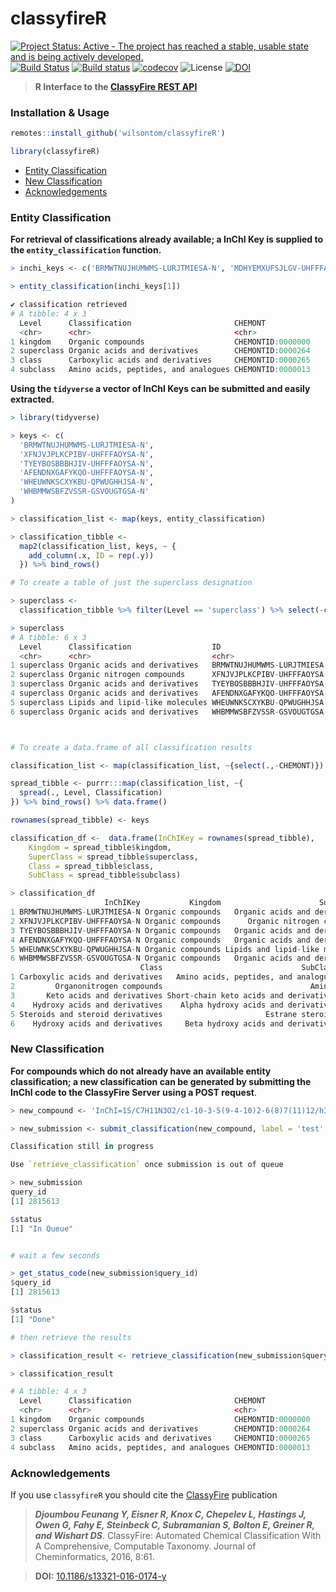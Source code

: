 # classyfireR
[![Project Status: Active - The project has reached a stable, usable state and is being actively developed.](http://www.repostatus.org/badges/latest/active.svg)](http://www.repostatus.org/#active)
[![Build Status](https://travis-ci.org/wilsontom/classyfireR.svg?branch=master)](https://travis-ci.org/wilsontom/classyfireR) [![Build status](https://ci.appveyor.com/api/projects/status/ua94fiotdmc0ssq5/branch/master?svg=true)](https://ci.appveyor.com/project/wilsontom/classyfirer/branch/master) [![codecov](https://codecov.io/gh/wilsontom/classyfireR/branch/master/graph/badge.svg)](https://codecov.io/gh/wilsontom/classyfireR) ![License](https://img.shields.io/badge/license-GNU%20GPL%20v3.0-blue.svg "GNU GPL v3.0") [![DOI](https://zenodo.org/badge/118162964.svg)](https://zenodo.org/badge/latestdoi/118162964)

> __R Interface to the [ClassyFire REST API](http://classyfire.wishartlab.com)__


### Installation & Usage

```R
remotes::install_github('wilsontom/classyfireR')

library(classyfireR)
```

* [Entity Classification](#entity-classification)
* [New Classification](#new-classification)
* [Acknowledgements](#acknowledgements)

### Entity Classification

__For retrieval of classifications already available; a InChI Key is supplied to the  `entity_classification` function.__

```R
> inchi_keys <- c('BRMWTNUJHUMWMS-LURJTMIESA-N', 'MDHYEMXUFSJLGV-UHFFFAOYSA-N')

> entity_classification(inchi_keys[1])

✔ classification retrieved
# A tibble: 4 x 3
  Level      Classification                       CHEMONT          
  <chr>      <chr>                                <chr>            
1 kingdom    Organic compounds                    CHEMONTID:0000000
2 superclass Organic acids and derivatives        CHEMONTID:0000264
3 class      Carboxylic acids and derivatives     CHEMONTID:0000265
4 subclass   Amino acids, peptides, and analogues CHEMONTID:0000013
```

__Using the `tidyverse` a vector of InChI Keys can be submitted and easily extracted.__

```R
> library(tidyverse)

> keys <- c(
  'BRMWTNUJHUMWMS-LURJTMIESA-N',
  'XFNJVJPLKCPIBV-UHFFFAOYSA-N',
  'TYEYBOSBBBHJIV-UHFFFAOYSA-N',
  'AFENDNXGAFYKQO-UHFFFAOYSA-N',
  'WHEUWNKSCXYKBU-QPWUGHHJSA-N',
  'WHBMMWSBFZVSSR-GSVOUGTGSA-N'
)

> classification_list <- map(keys, entity_classification)

> classification_tibble <-
  map2(classification_list, keys, ~ {
    add_column(.x, ID = rep(.y))
  }) %>% bind_rows()

# To create a table of just the superclass designation

> superclass <-
  classification_tibble %>% filter(Level == 'superclass') %>% select(-c(CHEMONT))

> superclass
# A tibble: 6 x 3
  Level      Classification                  ID                         
  <chr>      <chr>                           <chr>                      
1 superclass Organic acids and derivatives   BRMWTNUJHUMWMS-LURJTMIESA-N
2 superclass Organic nitrogen compounds      XFNJVJPLKCPIBV-UHFFFAOYSA-N
3 superclass Organic acids and derivatives   TYEYBOSBBBHJIV-UHFFFAOYSA-N
4 superclass Organic acids and derivatives   AFENDNXGAFYKQO-UHFFFAOYSA-N
5 superclass Lipids and lipid-like molecules WHEUWNKSCXYKBU-QPWUGHHJSA-N
6 superclass Organic acids and derivatives   WHBMMWSBFZVSSR-GSVOUGTGSA-N



# To create a data.frame of all classification results

classification_list <- map(classification_list, ~{select(.,-CHEMONT)})

spread_tibble <- purrr:::map(classification_list, ~{
  spread(., Level, Classification)  
}) %>% bind_rows() %>% data.frame()

rownames(spread_tibble) <- keys

classification_df <-  data.frame(InChIKey = rownames(spread_tibble),
    Kingdom = spread_tibble$kingdom,
    SuperClass = spread_tibble$superclass,
    Class = spread_tibble$class,
    SubClass = spread_tibble$subclass)

> classification_df
                     InChIKey           Kingdom                      SuperClass
1 BRMWTNUJHUMWMS-LURJTMIESA-N Organic compounds   Organic acids and derivatives
2 XFNJVJPLKCPIBV-UHFFFAOYSA-N Organic compounds      Organic nitrogen compounds
3 TYEYBOSBBBHJIV-UHFFFAOYSA-N Organic compounds   Organic acids and derivatives
4 AFENDNXGAFYKQO-UHFFFAOYSA-N Organic compounds   Organic acids and derivatives
5 WHEUWNKSCXYKBU-QPWUGHHJSA-N Organic compounds Lipids and lipid-like molecules
6 WHBMMWSBFZVSSR-GSVOUGTGSA-N Organic compounds   Organic acids and derivatives
                             Class                               SubClass
1 Carboxylic acids and derivatives   Amino acids, peptides, and analogues
2         Organonitrogen compounds                                 Amines
3       Keto acids and derivatives Short-chain keto acids and derivatives
4    Hydroxy acids and derivatives    Alpha hydroxy acids and derivatives
5 Steroids and steroid derivatives                       Estrane steroids
6    Hydroxy acids and derivatives     Beta hydroxy acids and derivatives

```


### New Classification

__For compounds which do not already have an available entity classification; a new classification can be generated by submitting the InChI code to the ClassyFire Server using a POST request__.

```R
> new_compound <- 'InChI=1S/C7H11N3O2/c1-10-3-5(9-4-10)2-6(8)7(11)12/h3-4,6H,2,8H2,1H3,(H,11,12)/t6-/m0/s1'

> new_submission <- submit_classification(new_compound, label = 'test', type = 'STRUCTURE')

Classification still in progress

Use `retrieve_classification` once submission is out of queue

> new_submission
query_id
[1] 2815613

$status
[1] "In Queue"


# wait a few seconds

> get_status_code(new_submission$query_id)
$query_id
[1] 2815613

$status
[1] "Done"

# then retrieve the results

> classification_result <- retrieve_classification(new_submission$query_id)

> classification_result

# A tibble: 4 x 3
  Level      Classification                       CHEMONT          
  <chr>      <chr>                                <chr>            
1 kingdom    Organic compounds                    CHEMONTID:0000000
2 superclass Organic acids and derivatives        CHEMONTID:0000264
3 class      Carboxylic acids and derivatives     CHEMONTID:0000265
4 subclass   Amino acids, peptides, and analogues CHEMONTID:0000013
```

### Acknowledgements

If you use `classyfireR` you should cite the [ClassyFire](https://jcheminf.springeropen.com/articles/10.1186/s13321-016-0174-y) publication

> ___Djoumbou Feunang Y, Eisner R, Knox C, Chepelev L, Hastings J, Owen G, Fahy E, Steinbeck C, Subramanian S, Bolton E, Greiner R, and Wishart DS___. ClassyFire: Automated Chemical Classification With A Comprehensive, Computable Taxonomy. Journal of Cheminformatics, 2016, 8:61.

> __DOI:__ [10.1186/s13321-016-0174-y](https://jcheminf.springeropen.com/articles/10.1186/s13321-016-0174-y)
